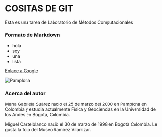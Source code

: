 # COSITAS DE GIT
Esta es una tarea de Laboratorio de Métodos Computacionales

### Formato de Markdown

* hola
* soy 
* una
* lista

[Enlace a Google](https://www.google.com)

![Pamplona](https://img.fotocommunity.com/museo-de-arte-moderno-eduardo-ramrez-villamizar-de-pamplona-colombia-29c63183-4163-4c44-8d49-7b9920e6bf2b.jpg?width=1000)

### Acerca del autor

María Gabriela Suárez nació el 25 de marzo del 2000 en Pamplona en Colombia y estudia actualmente Física y Geociencias en la Universidad de los Andes en Bogotá, Colombia.

Miguel Castelblanco naciò el 30 de marzo de 1998 en Bogotà Colombia. Le gusta la foto del Museo Ramirez Vilamizar.
